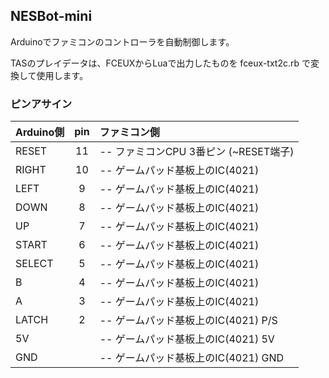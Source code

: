 ﻿## NESBot-mini

Arduinoでファミコンのコントローラを自動制御します。

TASのプレイデータは、FCEUXからLuaで出力したものを fceux-txt2c.rb で変換して使用します。


### ピンアサイン

| Arduino側   | pin | ファミコン側 |
|:------------|:---:|:---------|
| RESET       | 11  |   --  ファミコンCPU 3番ピン (~RESET端子) |
| RIGHT       | 10  |   --  ゲームパッド基板上のIC(4021) | 
| LEFT        | 9   |   --  ゲームパッド基板上のIC(4021) |
| DOWN        | 8   |   --  ゲームパッド基板上のIC(4021) |
| UP          | 7   |   --  ゲームパッド基板上のIC(4021) |
| START       | 6   |   --  ゲームパッド基板上のIC(4021) |
| SELECT      | 5   |   --  ゲームパッド基板上のIC(4021) |
| B           | 4   |   --  ゲームパッド基板上のIC(4021) |
| A           | 3   |   --  ゲームパッド基板上のIC(4021) |
| LATCH       | 2   |   --  ゲームパッド基板上のIC(4021) P/S |
| 5V          |     |   --  ゲームパッド基板上のIC(4021) 5V  |
| GND         |     |   --  ゲームパッド基板上のIC(4021) GND |
